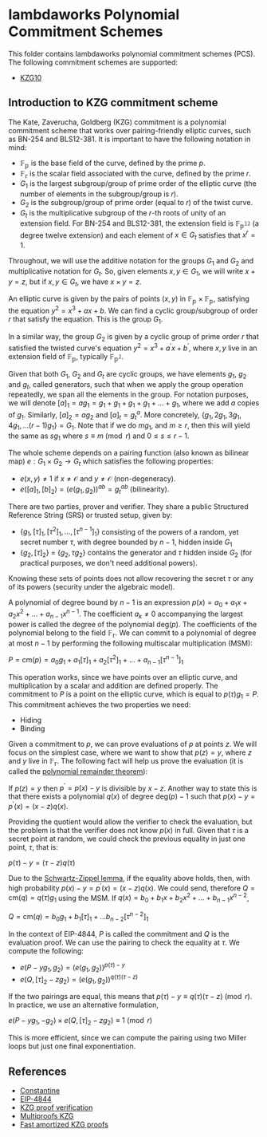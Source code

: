 # lambdaworks Polynomial Commitment Schemes

This folder contains lambdaworks polynomial commitment schemes (PCS). The following commitment schemes are supported:
- [KZG10](https://www.iacr.org/archive/asiacrypt2010/6477178/6477178.pdf)

## Introduction to KZG commitment scheme

The Kate, Zaverucha, Goldberg (KZG) commitment is a polynomial commitment scheme that works over pairing-friendly elliptic curves, such as BN-254 and BLS12-381. It is important to have the following notation in mind:
- $\mathbb{F_p }$ is the base field of the curve, defined by the prime $p$.
- $\mathbb{F_r }$ is the scalar field associated with the curve, defined by the prime $r$.
- $G_1$ is the largest subgroup/group of prime order of the elliptic curve (the number of elements in the subgroup/group is $r$).
- $G_2$ is the subgroup/group of prime order (equal to $r$) of the twist curve.
- $G_t$ is the multiplicative subgroup of the $r$-th roots of unity of an extension field. For BN-254 and BLS12-381, the extension field is $\mathbb{F_{p^{12} }}$ (a degree twelve extension) and each element of $x \in G_t$ satisfies that $x^r = 1$.

Throughout, we will use the additive notation for the groups $G_1$ and $G_2$ and multiplicative notation for $G_t$. So, given elements $x , y \in G_1$, we will write $x + y = z$, but if $x , y \in G_t$, we have $x \times y = z$.

An elliptic curve is given by the pairs of points $(x , y)$ in $\mathbb{F_p } \times \mathbb{F_p }$, satisfying the equation $y^2 = x^3 + a x + b$. We can find a cyclic group/subgroup of order $r$ that satisfy the equation. This is the group $G_1$.

In a similar way, the group $G_2$ is given by a cyclic group of prime order $r$ that satisfied the twisted curve's equation $y^2 = x^3 + a^\prime x + b^\prime$, where $x, y$ live in an extension field of $\mathbb{F_p }$, typically $\mathbb{F_{p^2 } }$.

Given that both $G_1$, $G_2$ and $G_t$ are cyclic groups, we have elements $g_1$, $g_2$ and $g_t$, called generators, such that when we apply the group operation repeatedly, we span all the elements in the group. For notation purposes, we will denote $[a]_1 = a g_1 = g_1 + g_1 + g_1 + g_1 + ... + g_1$, where we add $a$ copies of $g_1$. Similarly, $[a]_2 = a g_2$ and $[a]_t = g_t^{a}$. More concretely, $\{ g_1 , 2g_1 , 3g_1 , 4g_1 , \dots (r - 1)g_1 \} = G_1$. Note that if we do $m g_1$, and $m \geq r$, then this will yield the same as $s g_1$ where $s \equiv m \pmod{r}$ and $0 \leq s \leq r - 1$.

The whole scheme depends on a pairing function (also known as bilinear map) $e: G_1 \times G_2 \rightarrow G_t$ which satisfies the following properties:
- $e(x , y) \neq 1$ if $x \neq \mathcal{O}$ and $y \neq \mathcal{O}$ (non-degeneracy).
- $e([a]_1 , [b]_2 ) = \left( e(g_1 , g_2 ) \right)^{a b} = {g_t }^{ab}$ (bilinearity).

There are two parties, prover and verifier. They share a public Structured Reference String (SRS) or trusted setup, given by:
- $\{ g_1 , [\tau]_1 , [\tau^2 ]_1 , \dots , [\tau^{n - 1} ]_1 \}$ consisting of the powers of a random, yet secret number $\tau$, with degree bounded by $n - 1$, hidden inside $G_1$
- $\{ g_2 , [\tau]_2  \}$ = $\{ g_2 , \tau g_2  \}$ contains the generator and $\tau$ hidden inside $G_2$ (for practical purposes, we don't need additional powers).

Knowing these sets of points does not allow recovering the secret $\tau$ or any of its powers (security under the algebraic model).

A polynomial of degree bound by $n - 1$ is an expression $p(x) = a_0 + a_1 x + a_2 x^2 + \dots + a_{n - 1} x^{n - 1}$. The coefficient $a_k \neq 0$ accompanying the largest power is called the degree of the polynomial $\mathrm{deg} (p)$. The coefficients of the polynomial belong to the field $\mathbb{F_r }$. We can commit to a polynomial of degree at most $n - 1$ by performing the following multiscalar multiplication (MSM):

$P = \mathrm{cm} (p) = a_0 g_1 + a_1 [\tau]_1 + a_2 [\tau^2]_1 + \dots + a_{n - 1} [\tau^{n - 1}]_1$ 

This operation works, since we have points over an elliptic curve, and multiplication by a scalar and addition are defined properly. The commitment to $P$ is a point on the elliptic curve, which is equal to $p(\tau ) g_1 = P$. This commitment achieves the two properties we need:
- Hiding
- Binding

Given a commitment to $p$, we can prove evaluations of $p$ at points $z$. We will focus on the simplest case, where we want to show that $p(z) = y$, where $z$ and $y$ live in $\mathbb{F_r}$. The following fact will help us prove the evaluation (it is called the [polynomial remainder theorem](https://en.wikipedia.org/wiki/Polynomial_remainder_theorem)):

If $p(z) = y$ then $p^\prime = p(x) - y$ is divisible by $x - z$. Another way to state this is that there exists a polynomial $q(x)$ of degree $\mathrm{deg} (p) - 1$ such that $p(x) - y = p^\prime (x) = (x - z) q(x)$. 

Providing the quotient would allow the verifier to check the evaluation, but the problem is that the verifier does not know $p(x)$ in full. Given that $\tau$ is a secret point at random, we could check the previous equality in just one point, $\tau$, that is:

$p(\tau ) - y = (\tau - z) q(\tau )$

Due to the [Schwartz-Zippel lemma](https://en.wikipedia.org/wiki/Schwartz%E2%80%93Zippel_lemma), if the equality above holds, then, with high probability $p(x) - y = p^\prime (x) = (x - z) q(x)$. We could send, therefore $Q = \mathrm{cm} (q) = q(\tau ) g_1$ using the MSM. If $q(x) = b_0 + b_1 x + b_2 x^2 + \dots + b_{n - 1} x^{n - 2}$,

$Q = \mathrm{cm} (q) = b_0 g_1 + b_1 [\tau]_1 + \dots b_{n - 2} [\tau^{n - 2}]_1$

In the context of EIP-4844, $P$ is called the commitment and $Q$ is the evaluation proof. We can use the pairing to check the equality at $\tau$. We compute the following:
- $e( P - y g_1 , g_2 ) = \left( e(g_1 , g_2 ) \right)^{ p(\tau ) - y }$
- $e( Q , [\tau]_2 - z g_2 ) = \left( e(g_1 , g_2 ) \right)^{ q(\tau ) (\tau - z)}$

If the two pairings are equal, this means that $p(\tau ) - y \equiv q(\tau ) (\tau - z) \pmod{r}$. In practice, we use an alternative formulation,

$e( P - y g_1 , - g_2 ) \times e( Q , [\tau]_2 - z g_2 ) \equiv 1 \pmod{r}$

This is more efficient, since we can compute the pairing using two Miller loops but just one final exponentiation.

## References

- [Constantine](https://github.com/mratsim/constantine/blob/master/constantine/commitments/kzg.nim)
- [EIP-4844](https://github.com/ethereum/EIPs/blob/master/EIPS/eip-4844.md)
- [KZG proof verification](https://github.com/ethereum/consensus-specs/blob/v1.4.0-beta.1/specs/deneb/polynomial-commitments.md#verify_kzg_proof_batch)
- [Multiproofs KZG](https://dankradfeist.de/ethereum/2021/06/18/pcs-multiproofs.html)
- [Fast amortized KZG proofs](https://eprint.iacr.org/2023/033)